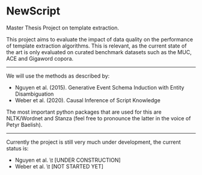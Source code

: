 # NewScript
Master Thesis Project on template extraction.  

This project aims to evaluate the impact of data quality on the performance of template extraction algorithms.
This is relevant, as the current state of the art is only evaluated on curated benchmark datasets such as the MUC, ACE and Gigaword copora.  

---
We will use the methods as described by:
- Nguyen et al. (2015). Generative Event Schema Induction with Entity Disambiguation
- Weber et al. (2020). Causal Inference of Script Knowledge

The most important python packages that are used for this are NLTK/Wordnet and Stanza (feel free to pronounce the latter in the voice of Petyr Baelish).

---
Currently the project is still very much under development, the current status is:
- Nguyen et al. \t [UNDER CONSTRUCTION]
- Weber et al. \t [NOT STARTED YET]
